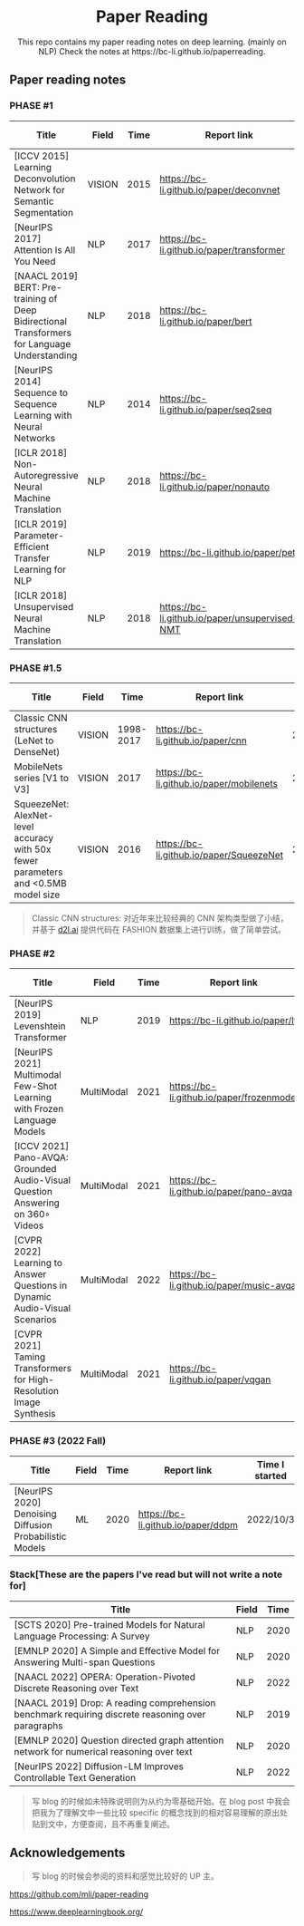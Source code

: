  <h1 align="center">Paper Reading</h1>

<div align="center"> 
  This repo contains my paper reading notes on deep learning. (mainly on NLP)
  Check the notes at https://bc-li.github.io/paperreading.
</div>

## Paper reading notes
### PHASE #1
| Title                                                        | Field | Time | Report link                       | Time I started | Status      |
| ------------------------------------------------------------ | ----- | ---- | --------------------------------- | ----------- | ----------- |
| [ICCV 2015] Learning Deconvolution Network for Semantic Segmentation | VISION   | 2015 | https://bc-li.github.io/paper/deconvnet | 2021/5/17 | Done |
| [NeurIPS 2017] Attention Is All You Need                     | NLP   | 2017 | https://bc-li.github.io/paper/transformer | 2021/12/11 | Done |
| [NAACL 2019] BERT: Pre-training of Deep Bidirectional Transformers for Language Understanding | NLP   | 2018 | https://bc-li.github.io/paper/bert         | 2021/12/15 | Done       |
| [NeurIPS 2014] Sequence to Sequence Learning with Neural Networks | NLP   | 2014 | https://bc-li.github.io/paper/seq2seq      | 2022/1/21 | Done  |
| [ICLR 2018] Non-Autoregressive Neural Machine Translation | NLP | 2018 | https://bc-li.github.io/paper/nonauto | 2022/1/24 | Done |
| [ICLR 2019] Parameter-Efficient Transfer Learning for NLP | NLP | 2019 | https://bc-li.github.io/paper/petl | 2022/2/2 | Done |
| [ICLR 2018] Unsupervised Neural Machine Translation | NLP | 2018 | https://bc-li.github.io/paper/unsupervised-NMT | 2022/2/4 | Done |

### PHASE #1.5 

| Title                  | Field  | Time      | Report link                       | Time I started | Status  |
| ---------------------- | ------ | --------- | --------------------------------- | -------------- | ------- |
| Classic CNN structures (LeNet to DenseNet) | VISION | 1998-2017 | https://bc-li.github.io/paper/cnn | 2022/2/25      | Done |
| MobileNets series [V1 to V3] | VISION   | 2017 |  https://bc-li.github.io/paper/mobilenets | 2022/3/10 | Done |
| SqueezeNet: AlexNet-level accuracy with 50x fewer parameters and <0.5MB model size | VISION   | 2016 |  https://bc-li.github.io/paper/SqueezeNet | 2022/3/10 | Dropped |
> Classic CNN structures: 对近年来比较经典的 CNN 架构类型做了小结，并基于 [d2l.ai](d2l.ai) 提供代码在 FASHION 数据集上进行训练，做了简单尝试。

### PHASE #2

| Title                                                        | Field | Time | Report link                       | Time I started | Status      |
| ------------------------------------------------------------ | ----- | ---- | --------------------------------- | ----------- | ----------- |
| [NeurIPS 2019] Levenshtein Transformer | NLP | 2019 | https://bc-li.github.io/paper/lt | 2022/2/15 | 70% |
| [NeurIPS 2021] Multimodal Few-Shot Learning with Frozen Language Models | MultiModal | 2021 | https://bc-li.github.io/paper/frozenmodel | 2022/4/6 | 50% |
| [ICCV 2021] Pano-AVQA: Grounded Audio-Visual Question Answering on 360◦ Videos | MultiModal | 2021 | https://bc-li.github.io/paper/pano-avqa | 2022/4/15 | Pending |
| [CVPR 2022] Learning to Answer Questions in Dynamic Audio-Visual Scenarios | MultiModal | 2022 | https://bc-li.github.io/paper/music-avqa | 2022/4/15 | 80% |
| [CVPR 2021] Taming Transformers for High-Resolution Image Synthesis | MultiModal | 2021 | https://bc-li.github.io/paper/vqgan | 2022/8/4 | Done |

### PHASE #3 (2022 Fall)
| Title                                                        | Field | Time | Report link                       | Time I started | Status      |
| ------------------------------------------------------------ | ----- | ---- | --------------------------------- | ----------- | ----------- |
| [NeurIPS 2020] Denoising Diffusion Probabilistic Models | ML | 2020 | https://bc-li.github.io/paper/ddpm | 2022/10/3 | Pending |




### Stack[These are the papers I've read but will not write a note for]

| Title                                                        | Field | Time | 
| ------------------------------------------------------------ | ----- | ---- | 
| [SCTS 2020] Pre-trained Models for Natural Language Processing: A Survey | NLP   | 2020 |
| [EMNLP 2020] A Simple and Effective Model for Answering Multi-span Questions | NLP   | 2020 |
| [NAACL 2022] OPERA: Operation-Pivoted Discrete Reasoning over Text | NLP| 2022|
| [NAACL 2019] Drop: A reading comprehension benchmark requiring discrete reasoning over paragraphs | NLP| 2019|
| [EMNLP 2020] Question directed graph attention network for numerical reasoning over text | NLP| 2020|
| [NeurIPS 2022] Diffusion-LM Improves Controllable Text Generation | NLP| 2022|

> 写 blog 的时候如未特殊说明则为从约为零基础开始。在 blog post 中我会把我为了理解文中一些比较 specific 的概念找到的相对容易理解的原出处贴到文中，方便查阅，且不再重复阐述。


## Acknowledgements

> 写 blog 的时候会参阅的资料和感觉比较好的 UP 主。

https://github.com/mli/paper-reading

https://www.deeplearningbook.org/

